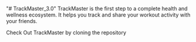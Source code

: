 "# TrackMaster_3.0" 
TrackMaster is the first step to a complete health and wellness ecosystem.
It helps you track and share your workout activity with your friends.

Check Out TrackMaster by cloning the repository 
